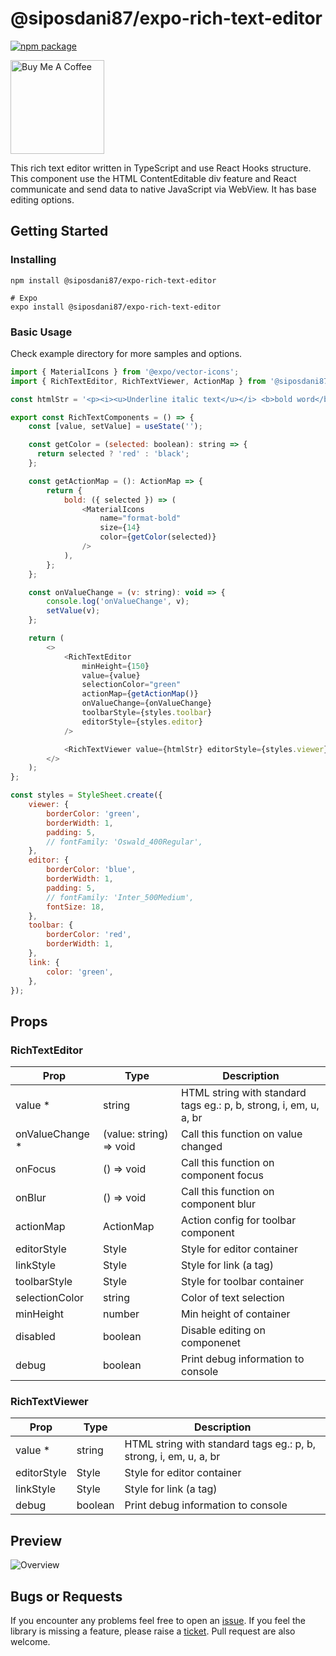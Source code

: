 # @siposdani87/expo-rich-text-editor

[![npm package](https://img.shields.io/npm/v/@siposdani87/expo-rich-text-editor.svg)](https://https://www.npmjs.com/package/@siposdani87/expo-rich-text-editor)

<a href="https://www.buymeacoffee.com/siposdani87" target="_blank"><img src="https://cdn.buymeacoffee.com/buttons/v2/default-blue.png" alt="Buy Me A Coffee" style="width: 150px !important;"></a>

This rich text editor written in TypeScript and use React Hooks structure. This component use the HTML ContentEditable div feature and React communicate and send data to native JavaScript via WebView. It has base editing options.

## Getting Started

### Installing

```
npm install @siposdani87/expo-rich-text-editor

# Expo
expo install @siposdani87/expo-rich-text-editor
```

### Basic Usage

Check example directory for more samples and options.

```js
import { MaterialIcons } from '@expo/vector-icons';
import { RichTextEditor, RichTextViewer, ActionMap } from '@siposdani87/expo-rich-text-editor';

const htmlStr = '<p><i><u>Underline italic text</u></i> <b>bold word</b> normal words</p>';

export const RichTextComponents = () => {
    const [value, setValue] = useState('');

    const getColor = (selected: boolean): string => {
      return selected ? 'red' : 'black';
    };

    const getActionMap = (): ActionMap => {
        return {
            bold: ({ selected }) => (
                <MaterialIcons
                    name="format-bold"
                    size={14}
                    color={getColor(selected)}
                />
            ),
        };
    };

    const onValueChange = (v: string): void => {
        console.log('onValueChange', v);
        setValue(v);
    };

    return (
        <>
            <RichTextEditor
                minHeight={150}
                value={value}
                selectionColor="green"
                actionMap={getActionMap()}
                onValueChange={onValueChange}
                toolbarStyle={styles.toolbar}
                editorStyle={styles.editor}
            />

            <RichTextViewer value={htmlStr} editorStyle={styles.viewer} linkStyle={styles.link} />
        </>
    );
};

const styles = StyleSheet.create({
    viewer: {
        borderColor: 'green',
        borderWidth: 1,
        padding: 5,
        // fontFamily: 'Oswald_400Regular',
    },
    editor: {
        borderColor: 'blue',
        borderWidth: 1,
        padding: 5,
        // fontFamily: 'Inter_500Medium',
        fontSize: 18,
    },
    toolbar: {
        borderColor: 'red',
        borderWidth: 1,
    },
    link: {
        color: 'green',
    },
});

```

## Props

### RichTextEditor

| Prop            | Type                    | Description |
| --------------- | ----------------------- | ----------- |
| value *         | string                  | HTML string with standard tags eg.: p, b, strong, i, em, u, a, br |
| onValueChange * | (value: string) => void | Call this function on value changed |
| onFocus         | () => void              | Call this function on component focus |
| onBlur          | () => void              | Call this function on component blur |
| actionMap       | ActionMap               | Action config for toolbar component |
| editorStyle     | Style                   | Style for editor container |
| linkStyle       | Style                   | Style for link (a tag) |
| toolbarStyle    | Style                   | Style for toolbar container |
| selectionColor  | string                  | Color of text selection |
| minHeight       | number                  | Min height of container |
| disabled        | boolean                 | Disable editing on componenet |
| debug           | boolean                 | Print debug information to console |

### RichTextViewer

| Prop        | Type    | Description |
| ----------- | ------- | ----------- |
| value *     | string  | HTML string with standard tags eg.: p, b, strong, i, em, u, a, br |
| editorStyle | Style   | Style for editor container |
| linkStyle   | Style   | Style for link (a tag) |
| debug       | boolean | Print debug information to console |

## Preview
![Overview](https://raw.githubusercontent.com/siposdani87/expo-rich-text-editor/master/images/expo-rich-text-editor.png)

## Bugs or Requests

If you encounter any problems feel free to open an [issue](https://github.com/siposdani87/expo-rich-text-editor/issues/new?template=bug_report.md). If you feel the library is missing a feature, please raise a [ticket](https://github.com/siposdani87/expo-rich-text-editor/issues/new?template=feature_request.md). Pull request are also welcome.
